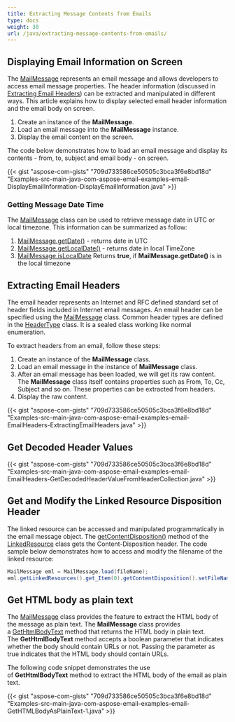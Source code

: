 ```yaml
---
title: Extracting Message Contents from Emails
type: docs
weight: 30
url: /java/extracting-message-contents-from-emails/
---
```


## **Displaying Email Information on Screen**

The [MailMessage](https://reference.aspose.com/email/java/com.aspose.email/mailmessage/#getDate()) represents an email message and allows developers to access email message properties. The header information (discussed in [Extracting Email Headers](#extracting-email-headers)) can be extracted and manipulated in different ways. This article explains how to display selected email header information and the email body on screen.

1. Create an instance of the **MailMessage**.
2. Load an email message into the **MailMessage** instance.
3. Display the email content on the screen.

The code below demonstrates how to load an email message and display its contents - from, to, subject and email body - on screen.

{{< gist "aspose-com-gists" "709d733586ce50505c3bca3f6e8bd18d" "Examples-src-main-java-com-aspose-email-examples-email-DisplayEmailInformation-DisplayEmailInformation.java" >}}

### **Getting Message Date Time**

The [MailMessage](https://reference.aspose.com/email/java/com.aspose.email/mailmessage/) class can be used to retrieve message date in UTC or local timezone. This information can be summarized as follow:

1. [MailMessage.getDate()](https://reference.aspose.com/email/java/com.aspose.email/mailmessage/#getDate--) - returns date in UTC
1. [MailMessage.getLocalDate()](https://reference.aspose.com/email/java/com.aspose.email/mailmessage/#getLocalDate--) - returns date in local TimeZone
2. [MailMessage.isLocalDate](https://reference.aspose.com/email/java/com.aspose.email/mailmessage/#isLocalDate--) Returns **true**, if **MailMessage.getDate()** is in the local timezone

## **Extracting Email Headers**

The email header represents an Internet and RFC defined standard set of header fields included in Internet email messages. An email header can be specified using the [MailMessage](https://reference.aspose.com/email/java/com.aspose.email/mailmessage/) class. Common header types are defined in the [HeaderType](https://reference.aspose.com/email/java/com.aspose.email/headertype/) class. It is a sealed class working like normal enumeration.

To extract headers from an email, follow these steps:

1. Create an instance of the **MailMessage** class.
2. Load an email message in the instance of **MailMessage** class.
3. After an email message has been loaded, we will get its raw content.
   The **MailMessage** class itself contains properties such as From, To, Cc, Subject and so on. These properties can be extracted from headers.
4. Display the raw content.

{{< gist "aspose-com-gists" "709d733586ce50505c3bca3f6e8bd18d" "Examples-src-main-java-com-aspose-email-examples-email-EmailHeaders-ExtractingEmailHeaders.java" >}}

## **Get Decoded Header Values**

{{< gist "aspose-com-gists" "709d733586ce50505c3bca3f6e8bd18d" "Examples-src-main-java-com-aspose-email-examples-email-EmailHeaders-GetDecodedHeaderValueFromHeaderCollection.java" >}}

## **Get and Modify the Linked Resource Disposition Header**

The linked resource can be accessed and manipulated programmatically in the email message object. The [getContentDisposition()](https://reference.aspose.com/email/java/com.aspose.email/linkedresource/#getContentDisposition--) method of the [LinkedResource](https://reference.aspose.com/email/java/com.aspose.email/linkedresource/) class gets the Content-Disposition header. The code sample below demonstrates how to access and modify the filename of the linked resource:

```java
MailMessage eml = MailMessage.load(fileName);
eml.getLinkedResources().get_Item(0).getContentDisposition().setFileName("changed.png");
```
## **Get HTML body as plain text**

The [MailMessage](https://reference.aspose.com/email/java/com.aspose.email/mailmessage/) class provides the feature to extract the HTML body of the message as plain text. The **MailMessage** class provides a [GetHtmlBodyText](https://reference.aspose.com/email/java/com.aspose.email/mailmessage/#getHtmlBodyText-boolean-) method that returns the HTML body in plain text. The **GetHtmlBodyText** method accepts a boolean parameter that indicates whether the body should contain URLs or not. Passing the parameter as true indicates that the HTML body should contain URLs.

The following code snippet demonstrates the use of **GetHtmlBodyText** method to extract the HTML body of the email as plain text.

{{< gist "aspose-com-gists" "709d733586ce50505c3bca3f6e8bd18d" "Examples-src-main-java-com-aspose-email-examples-email-GetHTMLBodyAsPlainText-1.java" >}}
